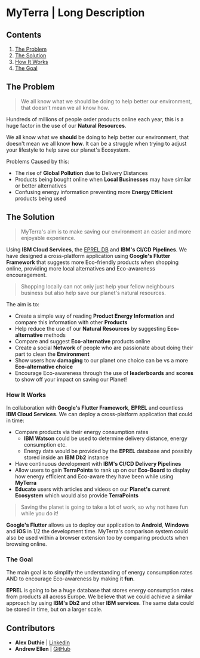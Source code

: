 # MyTerra | Long Description

## Contents

1. [The Problem](#the-problem)
1. [The Solution](#the-solution)
1. [How It Works](#how-it-works)
1. [The Goal](#the-goal)

## The Problem

> We all know what we should be doing to help better our environment, that doesn't mean we all know how.

Hundreds of millions of people order products online each year, this is a huge factor in the use of our **Natural Resources**.

We all know what we **should** be doing to help better our environment, that doesn't mean we all know **how**. It can be a struggle when trying to adjust your lifestyle to help save our planet's Ecosystem.

Problems Caused by this:

* The rise of **Global Pollution** due to Delivery Distances
* Products being bought online when **Local Businesses** may have similar or better alternatives
* Confusing energy information preventing more **Energy Efficient** products being used

## The Solution

> MyTerra's aim is to make saving our environment an easier and more enjoyable experience.

Using **IBM Cloud Services**, the <a href="https://ec.europa.eu/info/energy-climate-change-environment/standards-tools-and-labels/products-labelling-rules-and-requirements/energy-label-and-ecodesign/product-database_en">EPREL DB</a> and **IBM's CI/CD Pipelines**. We have designed a cross-platform application using **Google's Flutter Framework** that suggests more Eco-friendly products when shopping online, providing more local alternatives and Eco-awareness encouragement.

> Shopping locally can not only just help your fellow neighbours business but also help save our planet's natural resources.

The aim is to:

* Create a simple way of reading **Product Energy Information** and compare this information with other **Products** 
* Help reduce the use of our **Natural Resources** by suggesting **Eco-alternative** methods
* Compare and suggest **Eco-alternative** products online
* Create a social **Network** of people who are passionate about doing their part to clean the **Environment**
* Show users how **damaging** to our planet one choice can be vs a more **Eco-alternative choice**
* Encourage Eco-awareness through the use of **leaderboards** and **scores** to show off your impact on saving our Planet!

### How It Works

In collaboration with **Google's Flutter Framework**, **EPREL** and countless **IBM Cloud Services**. We can deploy a cross-platform application that could in time:

* Compare products via their energy consumption rates
    * **IBM Watson** could be used to determine delivery distance, energy consumption etc.
    * Energy data would be provided by the **EPREL** database and possibly stored inside an **IBM Db2** instance
* Have continuous development with **IBM's CI/CD Delivery Pipelines**
* Allow users to gain **TerraPoints** to rank up on our **Eco-Board** to display how energy efficient and Eco-aware they have been while using **MyTerra**
* **Educate** users with articles and videos on our **Planet's** current **Ecosystem** which would also provide **TerraPoints**

> Saving the planet is going to take a lot of work, so why not have fun while you do it!

**Google's Flutter** allows us to deploy our application to **Android**, **Windows** and **iOS** in 1/2 the development time. MyTerra's comparison system could also be used within a browser extension too by comparing products when browsing online.

### The Goal

The main goal is to simplify the understanding of energy consumption rates AND to encourage Eco-awareness by making it **fun**.

**EPREL** is going to be a huge database that stores energy consumption rates from products all across Europe. We believe that we could achieve a similar approach by using **IBM's Db2** and other **IBM services**. The same data could be stored in time, but on a larger scale.

## Contributors

* **Alex Duthie** | <a href="https://www.linkedin.com/in/alexduthielnkdn/">Linkedin</a>
* **Andrew Ellen** | <a href="https://github.com/AndrewEllen">GitHub</a>